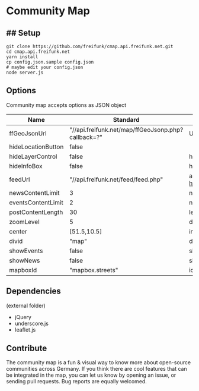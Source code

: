 Community Map
=============

## Setup
-----

```
git clone https://github.com/freifunk/cmap.api.freifunk.net.git
cd cmap.api.freifunk.net
yarn install
cp config.json.sample config.json
# maybe edit your config.json
node server.js
```

## Options

Community map accepts options as JSON object

| Name               | Standard                                           | Bedeutung                                                            |
|--------------------|----------------------------------------------------|----------------------------------------------------------------------|
| ffGeoJsonUrl       | "//api.freifunk.net/map/ffGeoJsonp.php?callback=?" | URL with API data, we need jsonp there                               |
| hideLocationButton | false                                              |                                                                      |
| hideLayerControl   | false                                              | hide or show layer box                                               |
| hideInfoBox        | false                                              | hide or show info box                                                |
| feedUrl            | "//api.freifunk.net/feed/feed.php"                 | a feed provided by https://github.com/freifunk/feed.api.freifunk.net |
| newsContentLimit   | 3                                                  | number of news entries                                               |
| eventsContentLimit | 2                                                  | number of event entries                                              |
| postContentLength  | 30                                                 | length event headlines                                               |
| zoomLevel          | 5                                                  | default zoom level on page load                                      |
| center             | [51.5,10.5]                                        | initial center of map                                                |
| divid              | "map"                                              | div id where map should be displayed                                 |
| showEvents         | false                                              | show events in community popup                                       |
| showNews           | false                                              | show news in community popup                                         |
| mapboxId           | "mapbox.streets"                                   | id for your mapbox tiles                                             |

## Dependencies
(external folder)

* jQuery
* underscore.js
* leaflet.js

## Contribute

The community map is a fun & visual way to know more about open-source communities across Germany. If you think there are cool features that can be integrated in the map, you can let us know by opening an issue, or sending pull requests. Bug reports are equally welcomed.
